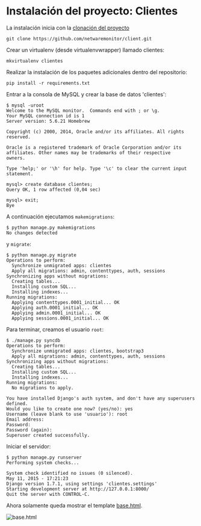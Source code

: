 # Instalación del proyecto: Clientes

La instalación inicia con la [clonación del proyecto](https://github.com/MikeVelazcoMtz/client.git)

~~~
git clone https://github.com/netwaremonitor/client.git
~~~

Crear un virtualenv (desde virtualenvwrapper) llamado clientes:

~~~
mkvirtualenv clientes
~~~

Realizar la instalación de los paquetes adicionales dentro del repositorio:

~~~
pip install -r requirements.txt
~~~

Entrar a la consola de MySQL y crear la base de datos 'clientes':

~~~
$ mysql -uroot
Welcome to the MySQL monitor.  Commands end with ; or \g.
Your MySQL connection id is 1
Server version: 5.6.21 Homebrew

Copyright (c) 2000, 2014, Oracle and/or its affiliates. All rights reserved.

Oracle is a registered trademark of Oracle Corporation and/or its
affiliates. Other names may be trademarks of their respective
owners.

Type 'help;' or '\h' for help. Type '\c' to clear the current input statement.

mysql> create database clientes;
Query OK, 1 row affected (0,04 sec)

mysql> exit;
Bye
~~~

A continuación ejecutamos `makemigrations`:

~~~
$ python manage.py makemigrations
No changes detected
~~~

y `migrate`:

~~~
$ python manage.py migrate
Operations to perform:
  Synchronize unmigrated apps: clientes
  Apply all migrations: admin, contenttypes, auth, sessions
Synchronizing apps without migrations:
  Creating tables...
  Installing custom SQL...
  Installing indexes...
Running migrations:
  Applying contenttypes.0001_initial... OK
  Applying auth.0001_initial... OK
  Applying admin.0001_initial... OK
  Applying sessions.0001_initial... OK
~~~

Para terminar, creamos el usuario `root`:

~~~
$ ./manage.py syncdb
Operations to perform:
  Synchronize unmigrated apps: clientes, bootstrap3
  Apply all migrations: admin, contenttypes, auth, sessions
Synchronizing apps without migrations:
  Creating tables...
  Installing custom SQL...
  Installing indexes...
Running migrations:
  No migrations to apply.

You have installed Django's auth system, and don't have any superusers defined.
Would you like to create one now? (yes/no): yes
Username (leave blank to use 'usuario'): root
Email address:
Password:
Password (again):
Superuser created successfully.
~~~

Iniciar el servidor:

~~~
$ python manage.py runserver
Performing system checks...

System check identified no issues (0 silenced).
May 11, 2015 - 17:21:23
Django version 1.7.1, using settings 'clientes.settings'
Starting development server at http://127.0.0.1:8000/
Quit the server with CONTROL-C.
~~~

Ahora solamente queda mostrar el template [base.html](http://127.0.0.1:8000/).

![base.html](http://s30.postimg.org/3vrrlbrrl/Captura_de_pantalla_2015_05_11_a_las_13_19_29.png)
